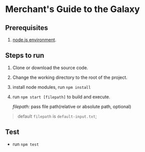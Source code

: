 # Merchant's Guide to the Galaxy

## Prerequisites

1. [node.js environment](https://nodejs.org/en/download/).

## Steps to run

1. Clone or download the source code.
2. Change the working directory to the root of the project.
3. install node modules, run `npm install`
4. run `npm start [filepath]` to build and execute.

   _filepath:_ pass file path(relative or absolute path, optional)

> default `filepath` is `default-input.txt`;

## Test

- run `npm test`
